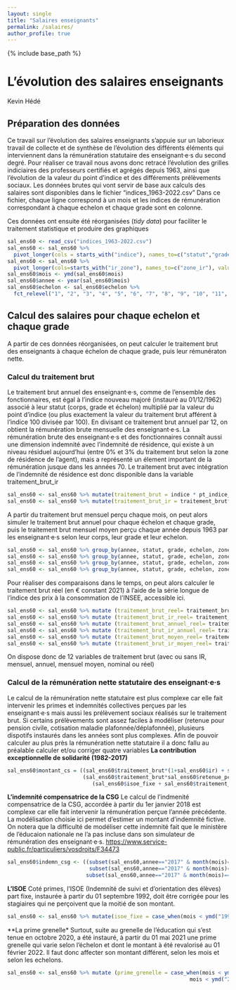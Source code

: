 ```yaml
---
layout: single
title: "Salaires enseignants"
permalink: /salaires/
author_profile: true
---
```


{% include base_path %}

L’évolution des salaires enseignants
================
Kevin Hédé

## Préparation des données

Ce travail sur l’évolution des salaires enseignants s’appuie sur un
laborieux travail de collecte et de synthèse de l’évolution des
différents éléments qui interviennent dans la rémunération statutaire
des enseignant·e·s du second degré. Pour réaliser ce travail nous avons
donc retracé l’évolution des grilles indiciaires des professeurs
certifiés et agrégés depuis 1963, ainsi que l’évolution de la valeur du
point d’indice et des différements prélèvements sociaux. Les données
brutes qui vont servir de base aux calculs des salaires sont disponibles
dans le fichier “indices_1963-2022.csv” Dans ce fichier, chaque ligne
correspond à un mois et les indices de rémunération correspondant à
chaque echelon et chaque grade sont en colonne.

Ces données ont ensuite été réorganisées (*tidy data*) pour faciliter le
traitement statistique et produire des graphiques

``` r
sal_ens60 <- read_csv("indices_1963-2022.csv")
sal_ens60 <- sal_ens60 %>% 
  pivot_longer(cols = starts_with("indice"), names_to=c("statut","grade","echelon"), names_prefix = "indice_", names_sep="_", values_to="indice")
sal_ens60 <- sal_ens60 %>%
  pivot_longer(cols=starts_with("ir_zone"), names_to=c("zone_ir"), values_to="ir")
sal_ens60$mois <- ymd(sal_ens60$mois)
sal_ens60$annee <- year(sal_ens60$mois)
sal_ens60$echelon <- sal_ens60$echelon %>%
  fct_relevel("1", "2", "3", "4", "5", "6", "7", "8", "9", "10", "11", "hea1","hea2", "hea3", "heb1", "heb2", "heb3")
```

## Calcul des salaires pour chaque echelon et chaque grade

A partir de ces données réorganisées, on peut calculer le traitement
brut des enseignants à chaque échelon de chaque grade, puis leur
rémunératon nette.

### Calcul du traitement brut

Le traitement brut annuel des enseignant·e·s, comme de l’ensemble des
fonctionnaires, est égal à l’indice nouveau majoré (instauré au
01/12/1962) associé à leur statut (corps, grade et échelon) multiplié
par la valeur du point d’indice (ou plus exactement la valeur du
traitement brut afférent à l’indice 100 divisée par 100). En divisant ce
traitement brut annuel par 12, on obtient la rémunération brute
mensuelle des enseignant·e·s. La rémunération brute des enseignant·e·s
et des fonctionnaires connaît aussi une dimension indemnité avec
l’indemnité de résidence, qui existe à un niveau résiduel aujourd’hui
(entre 0% et 3% du traitement brut selon la zone de résidence de
l’agent), mais a représenté un élement important de la rémunération
jusque dans les années 70. Le traitement brut avec intégration de
l’indemnité de résidence est donc disponible dans la variable
traitement_brut_ir

``` r
sal_ens60 <- sal_ens60 %>% mutate(traitement_brut = indice * pt_indice_euros/12)
sal_ens60 <- sal_ens60 %>% mutate(traitement_brut_ir = traitement_brut*(1+ir))
```

A partir du traitement brut mensuel perçu chaque mois, on peut alors
simuler le traitement brut annuel pour chaque échelon et chaque grade,
puis le traitement brut mensuel moyen perçu chaque année depuis 1963 par
les enseignant·e·s selon leur corps, leur grade et leur echelon.

``` r
sal_ens60 <- sal_ens60 %>% group_by(annee, statut, grade, echelon, zone_ir) %>% mutate(traitement_brut_annuel = sum(traitement_brut, na.rm=TRUE))
sal_ens60 <- sal_ens60 %>% group_by(annee, statut, grade, echelon, zone_ir) %>% mutate (traitement_brut_ir_annuel = sum(traitement_brut_ir, na.rm=TRUE))
sal_ens60 <- sal_ens60 %>% group_by(annee, statut, grade, echelon, zone_ir) %>% mutate (traitement_brut_moyen = mean(traitement_brut, na.rm=TRUE))
sal_ens60 <- sal_ens60 %>% group_by(annee, statut, grade, echelon, zone_ir) %>% mutate (traitement_brut_ir_moyen = mean(traitement_brut_ir, na.rm=TRUE))
```

Pour réaliser des comparaisons dans le temps, on peut alors calculer le
traitement brut réel (en € constant 2021) à l’aide de la série longue de
l’indice des prix à la consommation de l’INSEE, accessible ici.

``` r
sal_ens60 <- sal_ens60 %>% mutate (traitement_brut_reel= traitement_brut / ipc_mensuel*106.45)
sal_ens60 <- sal_ens60 %>% mutate (traitement_brut_ir_reel= traitement_brut_ir / ipc_mensuel*106.45)
sal_ens60 <- sal_ens60 %>% mutate (traitement_brut_annuel_reel= traitement_brut_annuel / ipc_annuel*106.45)
sal_ens60 <- sal_ens60 %>% mutate (traitement_brut_ir_annuel_reel= traitement_brut_ir_annuel / ipc_annuel*106.45)
sal_ens60 <- sal_ens60 %>% mutate (traitement_brut_moyen_reel= traitement_brut_moyen / ipc_annuel*106.45)
sal_ens60 <- sal_ens60 %>% mutate (traitement_brut_ir_moyen_reel= traitement_brut_ir_moyen / ipc_annuel*106.45)
```

On dispose donc de 12 variables de traitement brut (avec ou sans IR,
mensuel, annuel, mensuel moyen, nominal ou réel)

### Calcul de la rémunération nette statutaire des enseignant·e·s

Le calcul de la rémunération nette statutaire est plus complexe car elle
fait intervenir les primes et indemnités collectives perçues par les
enseignant·e·s mais aussi les prélèvement sociaux réalisés sur le
traitement brut. Si certains prélèvements sont assez faciles à modéliser
(retenue pour pension civile, cotisation maladie plafonnée/déplafonnée),
plusieurs dispotifs instaurés dans les années sont plus complexes. Afin
de pouvoir calculer au plus près la rémunération nette statutaire il a
donc fallu au préalable calculer et/ou corriger quatre variables **La
contribution exceptionnelle de solidarité (1982-2017)**

``` r
sal_ens60$montant_cs = ((sal_ens60$traitement_brut*(1+sal_ens60$ir) + sal_ens60$isoe_fixe) - 
                        (sal_ens60$traitement_brut*sal_ens60$retenue_pc + sal_ens60$tranf_primes_pts + 
                           (sal_ens60$isoe_fixe + sal_ens60$traitement_brut*sal_ens60$ir - sal_ens60$tranf_primes_pts)*sal_ens60$rafp))*sal_ens60$ces_net
```

**L’indemnité compensatrice de la CSG** Le calcul de l’indmenité
compensatrice de la CSG, accordée à partir du 1er janvier 2018 est
complexe car elle fait intervenir la rémunération perçue l’année
précédente. La modélisation choisie ici permet d’estimer un montant
d’indemnité fictive. On notera que la difficulté de modéliser cette
indemnité fait que le ministère de l’éducaion nationale ne l’a pas
incluse dans son simulateur de rémunération des enseignant·e·s.
<https://www.service-public.fr/particuliers/vosdroits/F34473>

``` r
sal_ens60$indemn_csg <- ((subset(sal_ens60,annee=="2017" & month(mois)=="1")$traitement_brut_ir_moyen*12+
                          subset(sal_ens60,annee=="2017" & month(mois)=="1")$isoe_fixe*12)*0.016702-
                         subset(sal_ens60,annee=="2017" & month(mois)=="1")$montant_cs*12)*sal_ens60$ind_csg/12
```

**L’ISOE** Coté primes, l’ISOE (Indemnité de suivi et d’orientation des
élèves) part fixe, instaurée à partir du 01 septembre 1992, doit être
corrigée pour les stagiaires qui ne perçoivent que la moitié de son
montant.

``` r
sal_ens60 <- sal_ens60 %>% mutate(isoe_fixe = case_when(mois < ymd("1992-09-01") ~ 0, (grade=="cn" & echelon =="1") ~ isoe_fixe/2, TRUE ~ isoe_fixe ))
```

\*\*La prime grenelle\* Surtout, suite au grenelle de l’éducation qui
s’est tenue en octobre 2020, a été instauré, à partir du 01 mai 2021 une
prime grenelle qui varie selon l’échelon et dont le montant à été
revalorisé au 01 février 2022. Il faut donc affecter son montant
différent, selon les mois et selon les echelons.

``` r
sal_ens60 <- sal_ens60 %>% mutate (prime_grenelle = case_when(mois < ymd("2021-05-01") ~ 0,  grade=="hc" ~ 0, grade=="ex" ~ 0,
                                                          mois < ymd("2022-02-01") & echelon=="2" ~ 1400/12, mois > ymd("2022-01-01") & echelon=="2" ~ 2200/12, mois > ymd("2022-01-01") & echelon=="3" ~ 2050/12, mois < ymd("2022-02-01") & echelon=="3" ~ 1250/12, mois < ymd("2022-02-01") & echelon=="4" ~ 900/12, mois > ymd("2022-01-01") & echelon=="4" ~ 1500/12, mois < ymd("2022-02-01") & echelon=="5" ~ 700/12, mois > ymd("2022-01-01") & echelon=="5" ~ 1100/12, mois < ymd("2022-02-01") & echelon=="6" ~ 500/12, mois > ymd("2022-01-01") & echelon=="6" ~ 900/12, mois < ymd("2022-02-01") & echelon=="7" ~ 500/12, mois > ymd("2022-01-01") & echelon=="7" ~ 900/12, mois > ymd("2022-01-01") & echelon=="7" ~ 900/12, mois > ymd("2022-01-01") & echelon=="8" ~ 400/12, mois > ymd("2022-01-01") & echelon=="9" ~ 400/12, TRUE ~ 0))
```
